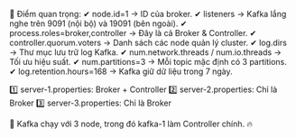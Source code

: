 📌 Điểm quan trọng:
✔ node.id=1 → ID của broker.
✔ listeners → Kafka lắng nghe trên 9091 (nội bộ) và 19091 (bên ngoài).
✔ process.roles=broker,controller → Đây là cả Broker & Controller.
✔ controller.quorum.voters → Danh sách các node quản lý cluster.
✔ log.dirs → Thư mục lưu trữ log Kafka.
✔ num.network.threads / num.io.threads → Tối ưu hiệu suất.
✔ num.partitions=3 → Mỗi topic mặc định có 3 partitions.
✔ log.retention.hours=168 → Kafka giữ dữ liệu trong 7 ngày.

1️⃣ server-1.properties: Broker + Controller
2️⃣ server-2.properties: Chỉ là Broker
3️⃣ server-3.properties: Chỉ là Broker

🚀 Kafka chạy với 3 node, trong đó kafka-1 làm Controller chính. 🔥